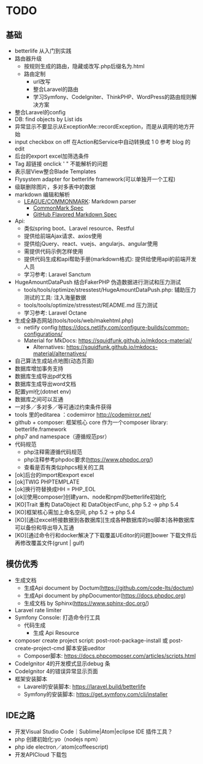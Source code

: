 # TODO

## 基础
  
  - betterlife 从入门到实践
  - 路由器升级
    - 按规则生成的路由，隐藏或改写.php后缀名为.html
    - 路由定制
      - url改写
      - 整合Laravel的路由
      - 学习Symfony、CodeIgniter、ThinkPHP、WordPress的路由规则解决方案
  - 整合Laravel的config 
  - DB: find objects by List ids
  - 异常显示不要显示从ExceptionMe::recordException，而是从调用的地方开始
  - input checkbox on off 在Action和Service中自动转换成 1 0 参考 blog 的 edit
  - 后台的export excel加筛选条件
  - Tag 超链接  onclick ' " 不能解析的问题
  - 表示层View整合Blade Templates
  - Flysystem adapter for betterlife framework(可以单独开一个工程)
  - 级联删除图片，多对多表中的数据
  - markdown 编辑和解析
    - [LEAGUE/COMMONMARK](https://commonmark.thephpleague.com/): Markdown parser
      - [CommonMark Spec](https://spec.commonmark.org/)
      - [GitHub Flavored Markdown Spec](https://github.github.com/gfm/)
  - Api: 
    - 类似spring boot、Laravel resource、Restful
    - 提供给前端Ajax请求、axios使用
    - 提供给jQuery、react、vuejs、angularjs、angular使用
    - 需提供代码示例怎样使用
    - 提供代码生成和api帮助手册(markdown格式): 提供给使用api的前端开发人员
    - 学习参考: Laravel Sanctum 
  - HugeAmountDataPush 结合FakerPHP 伪造数据进行测试和压力测试
    - tools/tools/optimize/stresstest/HugeAmountDataPush.php: 辅助压力测试的工具: 注入海量数据
    - tools/tools/optimize/stresstest/README.md 压力测试
    - 学习参考: Laravel Octane
  - 生成全静态网站(tools/tools/web/makehtml.php)
    - netlify config:https://docs.netlify.com/configure-builds/common-configurations/
    - Material for MkDocs: https://squidfunk.github.io/mkdocs-material/
      - Alternatives: https://squidfunk.github.io/mkdocs-material/alternatives/
  - 自己算法生成站点地图(动态页面)
  - 数据库增加事务支持
  - 数据库生成导出pdf文档
  - 数据库生成导出word文档
  - 配置yml化(dotnet env)
  - 数据库之间可以互通
  - 一对多／多对多／等可通过约束条件获得
  - tools 里的editarea ：codemirror  http://codemirror.net/
  - github + composer: 框架核心 core 作为一个composer library: betterlife.framework
  - php7 and namespace（遵循规范psr）
  - 代码规范
    - php注释需遵循代码规范
    - php注释参考phpdoc要求(https://www.phpdoc.org/)
    - 查看是否有类似phpcs相关的工具
  - [ok]后台的import和export excel
  - [ok]TWIG PHPTEMPLATE
  - [ok]换行符替换成HH = PHP_EOL
  - [ok][使用composer]创建yarn、node和npm的betterlife初始化
  - [KO]Trait 重构 DataObject 和 DataObjectFunc, php 5.2 -> php 5.4
  - [KO]框架核心需加上命名空间, php 5.2 -> php 5.4
  - [KO][通过excel桥接数据到各数据库][生成各种数据库的sql脚本]各种数据库可以备份和导出导入互通
  - [KO][通过命令行和docker解决了下载覆盖UEditor的问题]bower 下载文件后再修改覆盖文件(grunt | gulf)

## 模仿优秀

  - 生成文档
    - 生成Api document by Doctum(https://github.com/code-lts/doctum)
    - 生成Api document by phpDocumentor(https://docs.phpdoc.org)
    - 生成文档 by Sphinx(https://www.sphinx-doc.org/)
  - Laravel rate limiter 
  - Symfony Console: 打造命令行工具
    - 代码生成
      - 生成 Api Resource
  - composer create project script: post-root-package-install 或 post-create-project-cmd 脚本安装ueditor
    - Composer脚本: https://docs.phpcomposer.com/articles/scripts.html
  - CodeIgnitor 4的开发模式显示debug 条
  - CodeIgnitor 4的错误异常显示页面
  - 框架安装脚本
    - Lavarel的安装脚本: https://laravel.build/betterlife
    - Symfony的安装脚本: https://get.symfony.com/cli/installer

## IDE之路

  - 开发Visual Studio Code｜Sublime|Atom|eclipse IDE 插件工具？
  - php 创建初始化:yo（nodejs npm）
  - php ide electron／atom(coffeescript)
  - 开发APICloud 下载包
